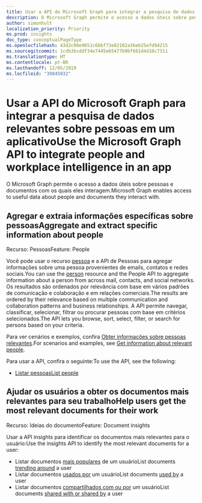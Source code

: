 ```yaml
---
title: Usar a API do Microsoft Graph para integrar a pesquisa de dados relevantes sobre pessoas em um aplicativo
description: O Microsoft Graph permite o acesso a dados úteis sobre pessoas e documentos com os quais eles interagem.
author: simonhult
localization_priority: Priority
ms.prod: insights
doc_type: conceptualPageType
ms.openlocfilehash: 43d2c00e9651c6bbf73e82102a36eb25efd94215
ms.sourcegitcommit: 1cdb3bcddf34e7445e65477b9bf661d4d10c7311
ms.translationtype: HT
ms.contentlocale: pt-BR
ms.lasthandoff: 12/05/2019
ms.locfileid: "39845032"
---
```

# <a name="use-the-microsoft-graph-api-to-integrate-people-intelligence-in-an-app"></a><span data-ttu-id="26b9c-103">Usar a API do Microsoft Graph para integrar a pesquisa de dados relevantes sobre pessoas em um aplicativo</span><span class="sxs-lookup"><span data-stu-id="26b9c-103">Use the Microsoft Graph API to integrate people and workplace intelligence in an app</span></span>

<span data-ttu-id="26b9c-104">O Microsoft Graph permite o acesso a dados úteis sobre pessoas e documentos com os quais eles interagem.</span><span class="sxs-lookup"><span data-stu-id="26b9c-104">Microsoft Graph enables access to useful data about people and documents they interact with.</span></span>

## <a name="aggregate-and-extract-specific-information-about-people"></a><span data-ttu-id="26b9c-105">Agregar e extraia informações específicas sobre pessoas</span><span class="sxs-lookup"><span data-stu-id="26b9c-105">Aggregate and extract specific information about people</span></span>

<span data-ttu-id="26b9c-106">Recurso: Pessoas</span><span class="sxs-lookup"><span data-stu-id="26b9c-106">Feature: People</span></span>

<span data-ttu-id="26b9c-107">Você pode usar o recurso [pessoa](../resources/person.md) e a API de Pessoas para agregar informações sobre uma pessoa provenientes de emails, contatos e redes sociais.</span><span class="sxs-lookup"><span data-stu-id="26b9c-107">You can use the [person](../resources/person.md) resource and the People API to aggregate information about a person from across mail, contacts, and social networks.</span></span> <span data-ttu-id="26b9c-108">Os resultados são ordenados por relevância com base em vários padrões de comunicação e colaboração e em relações comerciais.</span><span class="sxs-lookup"><span data-stu-id="26b9c-108">The results are ordered by their relevance based on multiple communication and collaboration patterns and business relationships.</span></span> <span data-ttu-id="26b9c-109">A API permite navegar, classificar, selecionar, filtrar ou procurar pessoas com base em critérios selecionados.</span><span class="sxs-lookup"><span data-stu-id="26b9c-109">The API lets you browse, sort, select, filter, or search for persons based on your criteria.</span></span>

<span data-ttu-id="26b9c-110">Para ver cenários e exemplos, confira [Obter informações sobre pessoas relevantes](/graph/people-example).</span><span class="sxs-lookup"><span data-stu-id="26b9c-110">For scenarios and examples, see [Get information about relevant people](/graph/people-example).</span></span>

<span data-ttu-id="26b9c-111">Para usar a API, confira o seguinte:</span><span class="sxs-lookup"><span data-stu-id="26b9c-111">To use the API, see the following:</span></span>

- [<span data-ttu-id="26b9c-112">Listar pessoas</span><span class="sxs-lookup"><span data-stu-id="26b9c-112">List people</span></span>](../api/user-list-people.md)


## <a name="help-users-get-the-most-relevant-documents-for-their-work"></a><span data-ttu-id="26b9c-113">Ajudar os usuários a obter os documentos mais relevantes para seu trabalho</span><span class="sxs-lookup"><span data-stu-id="26b9c-113">Help users get the most relevant documents for their work</span></span>

<span data-ttu-id="26b9c-114">Recurso: Ideias do documento</span><span class="sxs-lookup"><span data-stu-id="26b9c-114">Feature: Document insights</span></span>

<span data-ttu-id="26b9c-115">Usar a API insights para identificar os documentos mais relevantes para o usuário:</span><span class="sxs-lookup"><span data-stu-id="26b9c-115">Use the insights API to identify the most relevant documents for a user:</span></span>

- <span data-ttu-id="26b9c-116">Listar documentos [mais populares](../api/insights-list-trending.md) de um usuário</span><span class="sxs-lookup"><span data-stu-id="26b9c-116">List documents [trending around](../api/insights-list-trending.md) a user</span></span>
- <span data-ttu-id="26b9c-117">Listar documentos [usados por](../api/insights-list-used.md) um usuário</span><span class="sxs-lookup"><span data-stu-id="26b9c-117">List documents [used by](../api/insights-list-used.md) a user</span></span>
- <span data-ttu-id="26b9c-118">Listar documentos [compartilhados com ou por](../api/insights-list-shared.md) um usuário</span><span class="sxs-lookup"><span data-stu-id="26b9c-118">List documents [shared with or shared by](../api/insights-list-shared.md) a user</span></span>
